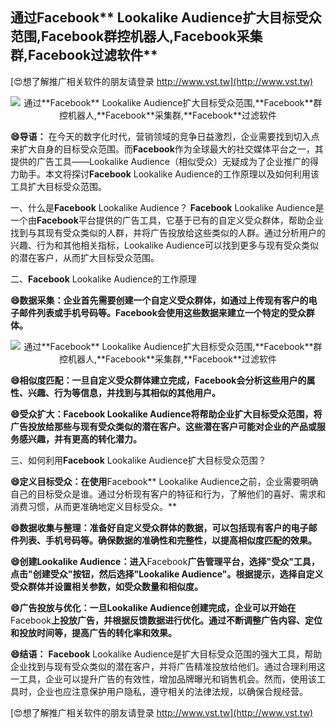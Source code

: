 ## **通过**Facebook** Lookalike Audience扩大目标受众范围,**Facebook**群控机器人,**Facebook**采集群,**Facebook**过滤软件**

[😍想了解推广相关软件的朋友请登录 http://www.vst.tw](http://www.vst.tw)

 <center><img src="https://vst.tw/MP4/tuiguang/png/2.png" alt="通过**Facebook** Lookalike Audience扩大目标受众范围,**Facebook**群控机器人,**Facebook**采集群,**Facebook**过滤软件"></center>

**😄导语：**
在今天的数字化时代，营销领域的竞争日益激烈，企业需要找到切入点来扩大自身的目标受众范围。而**Facebook**作为全球最大的社交媒体平台之一，其提供的广告工具——Lookalike Audience（相似受众）无疑成为了企业推广的得力助手。本文将探讨**Facebook** Lookalike Audience的工作原理以及如何利用该工具扩大目标受众范围。

一、什么是**Facebook** Lookalike Audience？
**Facebook** Lookalike Audience是一个由**Facebook**平台提供的广告工具，它基于已有的自定义受众群体，帮助企业找到与其现有受众类似的人群，并将广告投放给这些类似的人群。通过分析用户的兴趣、行为和其他相关指标，Lookalike Audience可以找到更多与现有受众类似的潜在客户，从而扩大目标受众范围。

二、**Facebook** Lookalike Audience的工作原理

**😄数据采集：企业首先需要创建一个自定义受众群体，如通过上传现有客户的电子邮件列表或手机号码等。**Facebook**会使用这些数据来建立一个特定的受众群体。**

 <center><img src="https://vst.tw/MP4/tuiguang/png/8.png" alt="通过**Facebook** Lookalike Audience扩大目标受众范围,**Facebook**群控机器人,**Facebook**采集群,**Facebook**过滤软件"></center>

**😄相似度匹配：一旦自定义受众群体建立完成，**Facebook**会分析这些用户的属性、兴趣、行为等信息，并找到与其相似的其他用户。**

**😄受众扩大：**Facebook** Lookalike Audience将帮助企业扩大目标受众范围，将广告投放给那些与现有受众类似的潜在客户。这些潜在客户可能对企业的产品或服务感兴趣，并有更高的转化潜力。**

三、如何利用**Facebook** Lookalike Audience扩大目标受众范围？

**😄定义目标受众：在使用**Facebook** Lookalike Audience之前，企业需要明确自己的目标受众是谁。通过分析现有客户的特征和行为，了解他们的喜好、需求和消费习惯，从而更准确地定义目标受众。**

**😄数据收集与整理：准备好自定义受众群体的数据，可以包括现有客户的电子邮件列表、手机号码等。确保数据的准确性和完整性，以提高相似度匹配的效果。**

**😄创建Lookalike Audience：进入**Facebook**广告管理平台，选择"受众"工具，点击"创建受众"按钮，然后选择"Lookalike Audience"。根据提示，选择自定义受众群体并设置相关参数，如受众数量和相似度。**

**😄广告投放与优化：一旦Lookalike Audience创建完成，企业可以开始在**Facebook**上投放广告，并根据反馈数据进行优化。通过不断调整广告内容、定位和投放时间等，提高广告的转化率和效果。**

**😄结语：**
**Facebook** Lookalike Audience是扩大目标受众范围的强大工具，帮助企业找到与现有受众类似的潜在客户，并将广告精准投放给他们。通过合理利用这一工具，企业可以提升广告的有效性，增加品牌曝光和销售机会。然而，使用该工具时，企业也应注意保护用户隐私，遵守相关的法律法规，以确保合规经营。

[😍想了解推广相关软件的朋友请登录 http://www.vst.tw](http://www.vst.tw)



